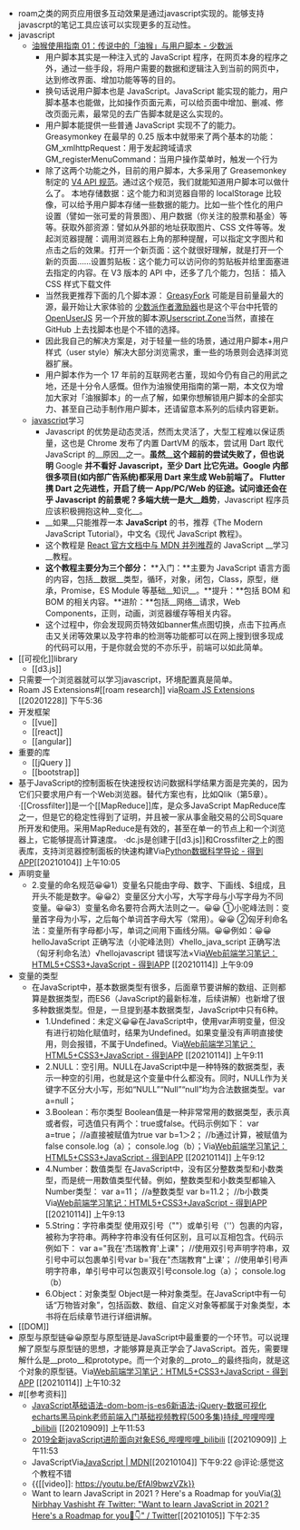 - roam之类的网页应用很多互动效果是通过javascript实现的。能够支持javascrpt的笔记工具应该可以实现更多的互动性。
- javascript
    - [油猴使用指南 01：传说中的「油猴」与用户脚本 - 少数派](https://sspai.com/post/68574)
        - 用户脚本其实是一种注入式的 JavaScript 程序，在网页本身的程序之外，通过一些手段，将用户需要的数据和逻辑注入到当前的网页中，达到修改界面、增加功能等等的目的。
        - 换句话说用户脚本也是 JavaScript。JavaScript 能实现的能力，用户脚本基本也能做，比如操作页面元素，可以给页面中增加、删减、修改页面元素，最常见的去广告脚本就是这么实现的。
        - 用户脚本能提供一些普通 JavaScript 实现不了的能力。Greasymonkey 在最早的 0.25 版本中就带来了两个基本的功能： GM_xmlhttpRequest：用于发起跨域请求GM_registerMenuCommand：当用户操作菜单时，触发一个行为
        - 除了这两个功能之外，目前的用户脚本，大多采用了 Greasemonkey 制定的 [V4 API 规范](https://wiki.greasespot.net/Greasemonkey_Manual:API)。通过这个规范，我们就能知道用户脚本可以做什么了。 本地存储数据：这个能力和浏览器自带的 localStorage 比较像，可以给予用户脚本存储一些数据的能力。比如一些个性化的用户设置（譬如一张可爱的背景图）、用户数据（你关注的股票和基金）等等。获取外部资源：譬如从外部的地址获取图片、CSS 文件等等。发起浏览器提醒：调用浏览器右上角的那种提醒，可以指定文字图片和点击之后的效果。打开一个新页面：这个就很好理解，就是打开一个新的页面……设置剪贴板：这个能力可以访问你的剪贴板并给里面塞进去指定的内容。在 V3 版本的 API 中，还多了几个能力，包括： 插入 CSS 样式下载文件
        - 当然我更推荐下面的几个脚本源： [GreasyFork](https://greasyfork.org/) 可能是目前量最大的源，最开始让大家体验的 [少数派作者激励器](https://wvsjslugj8.feishu.cn/docs/%28https://greasyfork.org/zh-CN/scripts/429067-%E5%B0%91%E6%95%B0%E6%B4%BE%E4%BD%9C%E8%80%85%E6%BF%80%E5%8A%B1%E5%99%A8)也是这个平台中托管的[OpenUserJS](https://openuserjs.org/) 另一个开放的脚本源[Userscript.Zone](https://www.userscript.zone/)当然，直接在 GitHub 上去找脚本也是个不错的选择。
        - 因此我自己的解决方案是，对于轻量一些的场景，通过用户脚本+用户样式（user style）解决大部分浏览需求，重一些的场景则会选择浏览器扩展。
        - 用户脚本作为一个 17 年前的互联网老古董，现如今仍有自己的用武之地，还是十分令人感慨。但作为油猴使用指南的第一期，本文仅为增加大家对「油猴脚本」的一点了解，如果你想解锁用户脚本的全部实力、甚至自己动手制作用户脚本，还请留意本系列的后续内容更新。
    - [javascript](https://www.zhihu.com/search?type=content&q=javascript)学习
        - Javascript 的优势是动态灵活，然而太灵活了，大型工程难以保证质量，这也是 Chrome 发布了内置 DartVM 的版本，尝试用 Dart 取代 JavaScript 的__原因__之一。__虽然__这个超前的尝试失败了，但也说明__ Google __并不看好 Javascript，至少 Dart 比它先进。__Google__ 内部很多项目(如内部广告系统)都采用 Dart 来生成 Web前端了。 Flutter 携 Dart 之先进性，开启了统一 App/PC/Web 的征途。试问谁还会在乎 Javascript 的前景呢？多端大统一是大__趋势__，Javascript 程序员应该积极拥抱这种__变化__。
        - __如果__只能推荐一本 __JavaScript__ 的书，推荐《The Modern JavaScript Tutorial》，中文名《现代 JavaScript 教程》。
        - 这个教程是 [React 官方文档中与 MDN 并列推荐](https://link.zhihu.com/?target=https%3A//zh-hans.reactjs.org/docs/getting-started.html%23javascript-resources)的 JavaScript __学习__教程。
        - **这个教程主要分为三个部分：** **入门：**主要为 JavaScript 语言方面的内容，包括__数据__类型，循环，对象，闭包，Class，原型，继承，Promise，ES Module 等基础__知识__。**提升：**包括 BOM 和 BOM 的相关内容。**进阶：**包括__网络__请求，Web Components，正则，动画，浏览器缓存等相关内容。
        - 这个过程中，你会发现网页特效如banner焦点图切换，点击下拉再点击又关闭等效果以及字符串的检测等功能都可以在网上搜到很多现成的代码可以用，于是你就会觉的不亦乐乎，前端可以如此简单。
- [[可视化]]library
    - [[d3.js]]
- 只需要一个浏览器就可以学习javascript，环境配置真是简单。
-  Roam JS Extensions#[[roam research]]
via[Roam JS Extensions](https://roam.davidvargas.me/)
[[20201228]] 下午5:36
- 开发框架
    - [[vue]]
    - [[react]]
    - [[angular]]
- 重要的库
    - [[jQuery ]]
    - [[bootstrap]]
- 基于JavaScript的控制面板在快速授权访问数据科学结果方面是完美的，因为它们只要求用户有一个Web浏览器。替代方案也有，比如Qlik（第5章）。
·[[Crossfilter]]是一个[[MapReduce]]库，是众多JavaScript MapReduce库之一，但是它的稳定性得到了证明，并且被一家从事金融交易的公司Square所开发和使用。采用MapReduce是有效的，甚至在单一的节点上和一个浏览器上，它能够提高计算速度。
·dc.js是创建于[[d3.js]]和Crossfilter之上的图表库，支持浏览器控制面板的快速构建Via[Python数据科学导论 - 得到APP](https://www.dedao.cn/reader?id=V5R16yPmaYOMqGRAv82jkX4KDe175w7VJa3rbx6pNgznl9VZPLJQyEBodb89mqoO)[[20210104]] 上午10:05
- 声明变量
    - 2.变量的命名规范😀😀1）变量名只能由字母、数字、下画线、$组成，且开头不能是数字。😀😀2）变量区分大小写，大写字母与小写字母为不同变量。😀😀3）变量名命名要符合两大法则之一。😀😀
①小驼峰法则：变量首字母为小写，之后每个单词首字母大写（常用）。😀😀
②匈牙利命名法：变量所有字母都小写，单词之间用下画线分隔。😀😀例如：😀😀helloJavaScript  正确写法（小驼峰法则）√hello_java_script  正确写法（匈牙利命名法）√hellojavascript  错误写法×Via[Web前端学习笔记：HTML5+CSS3+JavaScript - 得到APP](https://www.dedao.cn/reader?id=L5BbmPyQPrjybo2eO1GvAmNJnlYxV0Rq59w8XDBK9qZpgkRELd75z4Ma6oDRrqjY) [[20210114]] 上午9:09
- 变量的类型
    - 在JavaScript中，基本数据类型有很多，后面章节要讲解的数组、正则都算是数据类型，而ES6（JavaScript的最新标准，后续讲解）也新增了很多种数据类型。但是，一旦提到基本数据类型，JavaScript中只有6种。
        - 1.Undefined：未定义😀😀在JavaScript中，使用var声明变量，但没有进行初始化赋值时，结果为Undefined。如果变量没有声明直接使用，则会报错，不属于Undefined。Via[Web前端学习笔记：HTML5+CSS3+JavaScript - 得到APP](https://www.dedao.cn/reader?id=L5BbmPyQPrjybo2eO1GvAmNJnlYxV0Rq59w8XDBK9qZpgkRELd75z4Ma6oDRrqjY) [[20210114]] 上午9:11
        - 2.NULL：空引用。NULL在JavaScript中是一种特殊的数据类型，表示一种空的引用，也就是这个变量中什么都没有。同时，NULL作为关键字不区分大小写，形如“NULL”“Null”“null”均为合法数据类型。var a=null；
        - 3.Boolean：布尔类型
Boolean值是一种非常常用的数据类型，表示真或者假，可选值只有两个：true或false。代码示例如下：
var a=true；  //a直接被赋值为true
var b=1＞2；  //b通过计算，被赋值为false
console.log（a）；
console.log（b）；Via[Web前端学习笔记：HTML5+CSS3+JavaScript - 得到APP](https://www.dedao.cn/reader?id=L5BbmPyQPrjybo2eO1GvAmNJnlYxV0Rq59w8XDBK9qZpgkRELd75z4Ma6oDRrqjY) [[20210114]] 上午9:12
        - 4.Number：数值类型
在JavaScript中，没有区分整数类型和小数类型，而是统一用数值类型代替。例如，整数类型和小数类型都输入Number类型：
var a=11；  //a整数类型
var b=11.2；  //b小数类Via[Web前端学习笔记：HTML5+CSS3+JavaScript - 得到APP](https://www.dedao.cn/reader?id=L5BbmPyQPrjybo2eO1GvAmNJnlYxV0Rq59w8XDBK9qZpgkRELd75z4Ma6oDRrqjY) [[20210114]] 上午9:13
        - 5.String：字符串类型
使用双引号（""）或单引号（''）包裹的内容，被称为字符串。两种字符串没有任何区别，且可以互相包含。代码示例如下：
var a="我在'杰瑞教育'上课"；  //使用双引号声明字符串，双引号中可以包裹单引号var b='我在"杰瑞教育"上课'；  //使用单引号声明字符串，单引号中可以包裹双引号console.log（a）；
console.log（b）
        - 6.Object：对象类型
Object是一种对象类型。在JavaScript中有一句话“万物皆对象”，包括函数、数组、自定义对象等都属于对象类型，本书将在后续章节进行详细讲解。
- [[DOM]]
- 原型与原型链😀😀原型与原型链是JavaScript中最重要的一个环节。可以说理解了原型与原型链的思想，才能够算是真正学会了JavaScript。首先，需要理解什么是__proto__和prototype。而一个对象的__proto__的最终指向，就是这个对象的原型链。Via[Web前端学习笔记：HTML5+CSS3+JavaScript - 得到APP](https://www.dedao.cn/reader?id=L5BbmPyQPrjybo2eO1GvAmNJnlYxV0Rq59w8XDBK9qZpgkRELd75z4Ma6oDRrqjY) [[20210114]] 上午10:32
- #[[参考资料]]
    - [JavaScript基础语法-dom-bom-js-es6新语法-jQuery-数据可视化echarts黑马pink老师前端入门基础视频教程(500多集)持续_哔哩哔哩_bilibili](https://www.bilibili.com/video/BV1Sy4y1C7ha?p=456) [[20210909]] 上午11:53
    - [2019全新javaScript进阶面向对象ES6_哔哩哔哩_bilibili](https://www.bilibili.com/video/BV1Kt411w7MP?p=10) [[20210909]] 上午11:53
    - JavaScriptVia[JavaScript | MDN](https://developer.mozilla.org/zh-CN/docs/Web/JavaScript)[[20210104]] 下午9:22 @评论:感觉这个教程不错
    - {{[[video]]: https://youtu.be/EfAl9bwzVZk}}
    - Want to learn JavaScript in 2021 ?
Here's a Roadmap for youVia[(3) Nirbhay Vashisht 在 Twitter: "Want to learn JavaScript in 2021 ? Here's a Roadmap for you🧵👇" / Twitter](https://twitter.com/nirbhayvashisht/status/1346332985369378817)[[20210105]] 下午2:35
